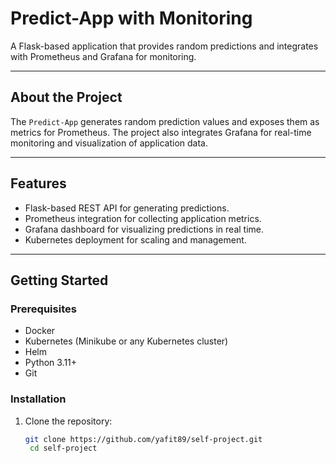 # Predict-App with Monitoring

A Flask-based application that provides random predictions and integrates with Prometheus and Grafana for monitoring.

-------------------------

## About the Project
The `Predict-App` generates random prediction values and exposes them as metrics for Prometheus. The project also integrates Grafana for real-time monitoring and visualization of application data.

--------------------------

## Features
- Flask-based REST API for generating predictions.
- Prometheus integration for collecting application metrics.
- Grafana dashboard for visualizing predictions in real time.
- Kubernetes deployment for scaling and management.

---

## Getting Started

### Prerequisites
- Docker
- Kubernetes (Minikube or any Kubernetes cluster)
- Helm
- Python 3.11+
- Git

### Installation
1. Clone the repository:
   ```bash
   git clone https://github.com/yafit89/self-project.git
    cd self-project
